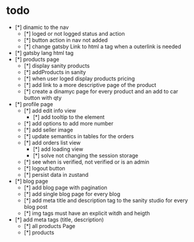 # todo

* [*] dinamic to the nav
  * [*] loged or not logged status and action
  * [*] button action in nav not added
  * [*] change gatsby Link to html a tag when a outerlink is needed
* [*] gatsby lang html tag
* [*] products page
  * [*] display sanity products
  * [*] addProducts in sanity
  * [*] when user loged display products pricing
  * [*] add link to a more descriptive page of the product
  * [*] create a dinamyc page for every product and an add to car button with qty
* [*] profile page
  * [*] add edit info view
    * [*] add tooltip to the element
  * [*] add options to add more number
  * [*] add seller image
  * [*] update semantics in tables for the orders
  * [*] add orders list view
    * [*] add loading view
    * [*] solve not changing the session storage
  * [*] see when is verified, not verified or is an admin
  * [*] logout button
  * [*] persist data in zustand
* [*] blog page
  * [*] add blog page with pagination
  * [*] add single blog page for every blog
  * [*] add meta title and description tag to the sanity studio for every blog post
  * [*] img tags must have an explicit witdh and heigth
* [*] add meta tags (title, description)
  * [*] all products Page
  * [*] products
